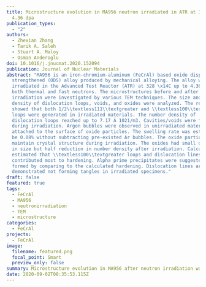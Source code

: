 ```yaml
---
title: Microstructure evolution in MA956 neutron irradiated in ATR at 328 °C to
  4.36 dpa
publication_types:
  - "2"
authors:
  - Zhexian Zhang
  - Tarik A. Saleh
  - Stuart A. Maloy
  - Osman Anderoglu
doi: 10.1016/j.jnucmat.2020.152094
publication: Journal of Nuclear Materials
abstract: "MA956 is an iron-chromium-aluminum (FeCrAl) based oxide dispersion
  strengthened (ODS) alloy produced by mechanical alloying. The alloy was
  irradiated in the Advanced Test Reactor (ATR) at 328 \x14C up to 4.36 dpa with
  both thermal and fast neutrons. The microstructures before and after
  irradiation were investigated by various TEM techniques. The size and number
  density of dislocation loops, voids, and oxides were analyzed. The results
  showed that both 1/2\\textless111\\textgreater and \\textless100\\textgreater
  loops were generated in irradiated materials. The number density of
  dislocation loops reached up to 7.17 Â 1021/m3. Cavities/voids were formed
  during irradiation. Argon bubbles were observed in unirradiated materials
  attached to the surface of oxide particles. The swelling rate was estimated to
  be 0.08% without subtracting pre-existed Ar bubbles. The oxide particles could
  maintain crystal structure during irradiation. The oxides had small decrease
  in size but half reduction in number density after irradiation. Calculation
  estimated that \\textless100\\textgreater loops and dislocation lines
  contributed most to hardening. Alpha prime precipitates were suggested to be
  formed by comparing to the calculated hardening. Dislocation lines are
  demonstrated not forming tangles in irradiated specimens."
draft: false
featured: true
tags:
  - FeCrAl
  - MA956
  - neutronirradiation
  - TEM
  - microstructure
categories:
  - FeCrAl
projects:
  - FeCrAl
image:
  filename: featured.png
  focal_point: Smart
  preview_only: false
summary: Microstructure evolution in MA956 after neutron irradiation was investigated.
date: 2020-09-02T08:35:53.115Z
---
```


